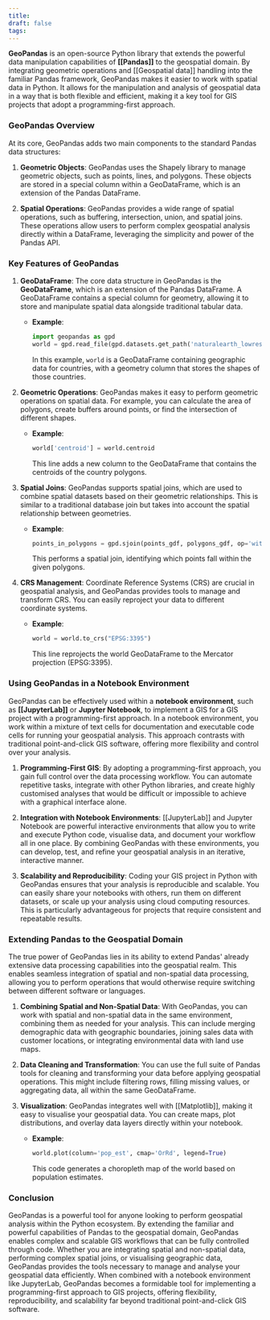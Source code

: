 ```yaml
---
title: 
draft: false
tags:
---
```

**GeoPandas** is an open-source Python library that extends the powerful data manipulation capabilities of **[[Pandas]]** to the geospatial domain. By integrating geometric operations and [[Geospatial data]] handling into the familiar Pandas framework, GeoPandas makes it easier to work with spatial data in Python. It allows for the manipulation and analysis of geospatial data in a way that is both flexible and efficient, making it a key tool for GIS projects that adopt a programming-first approach.

### **GeoPandas Overview**

At its core, GeoPandas adds two main components to the standard Pandas data structures:

1. **Geometric Objects**: GeoPandas uses the Shapely library to manage geometric objects, such as points, lines, and polygons. These objects are stored in a special column within a GeoDataFrame, which is an extension of the Pandas DataFrame.

2. **Spatial Operations**: GeoPandas provides a wide range of spatial operations, such as buffering, intersection, union, and spatial joins. These operations allow users to perform complex geospatial analysis directly within a DataFrame, leveraging the simplicity and power of the Pandas API.

### **Key Features of GeoPandas**

1. **GeoDataFrame**: The core data structure in GeoPandas is the **GeoDataFrame**, which is an extension of the Pandas DataFrame. A GeoDataFrame contains a special column for geometry, allowing it to store and manipulate spatial data alongside traditional tabular data.
   - **Example**:
     ```python
     import geopandas as gpd
     world = gpd.read_file(gpd.datasets.get_path('naturalearth_lowres'))
     ```
     In this example, `world` is a GeoDataFrame containing geographic data for countries, with a geometry column that stores the shapes of those countries.

2. **Geometric Operations**: GeoPandas makes it easy to perform geometric operations on spatial data. For example, you can calculate the area of polygons, create buffers around points, or find the intersection of different shapes.
   - **Example**:
     ```python
     world['centroid'] = world.centroid
     ```
     This line adds a new column to the GeoDataFrame that contains the centroids of the country polygons.

3. **Spatial Joins**: GeoPandas supports spatial joins, which are used to combine spatial datasets based on their geometric relationships. This is similar to a traditional database join but takes into account the spatial relationship between geometries.
   - **Example**:
     ```python
     points_in_polygons = gpd.sjoin(points_gdf, polygons_gdf, op='within')
     ```
     This performs a spatial join, identifying which points fall within the given polygons.

4. **CRS Management**: Coordinate Reference Systems (CRS) are crucial in geospatial analysis, and GeoPandas provides tools to manage and transform CRS. You can easily reproject your data to different coordinate systems.
   - **Example**:
     ```python
     world = world.to_crs("EPSG:3395")
     ```
     This line reprojects the world GeoDataFrame to the Mercator projection (EPSG:3395).

### **Using GeoPandas in a Notebook Environment**

GeoPandas can be effectively used within a **notebook environment**, such as **[[JupyterLab]]** or **Jupyter Notebook**, to implement a GIS for a GIS project with a programming-first approach. In a notebook environment, you work within a mixture of text cells for documentation and executable code cells for running your geospatial analysis. This approach contrasts with traditional point-and-click GIS software, offering more flexibility and control over your analysis.

1. **Programming-First GIS**: By adopting a programming-first approach, you gain full control over the data processing workflow. You can automate repetitive tasks, integrate with other Python libraries, and create highly customised analyses that would be difficult or impossible to achieve with a graphical interface alone.

2. **Integration with Notebook Environments**: [[JupyterLab]] and Jupyter Notebook are powerful interactive environments that allow you to write and execute Python code, visualise data, and document your workflow all in one place. By combining GeoPandas with these environments, you can develop, test, and refine your geospatial analysis in an iterative, interactive manner.

3. **Scalability and Reproducibility**: Coding your GIS project in Python with GeoPandas ensures that your analysis is reproducible and scalable. You can easily share your notebooks with others, run them on different datasets, or scale up your analysis using cloud computing resources. This is particularly advantageous for projects that require consistent and repeatable results.

### **Extending Pandas to the Geospatial Domain**

The true power of GeoPandas lies in its ability to extend Pandas' already extensive data processing capabilities into the geospatial realm. This enables seamless integration of spatial and non-spatial data processing, allowing you to perform operations that would otherwise require switching between different software or languages.

1. **Combining Spatial and Non-Spatial Data**: With GeoPandas, you can work with spatial and non-spatial data in the same environment, combining them as needed for your analysis. This can include merging demographic data with geographic boundaries, joining sales data with customer locations, or integrating environmental data with land use maps.

2. **Data Cleaning and Transformation**: You can use the full suite of Pandas tools for cleaning and transforming your data before applying geospatial operations. This might include filtering rows, filling missing values, or aggregating data, all within the same GeoDataFrame.

3. **Visualization**: GeoPandas integrates well with [[Matplotlib]], making it easy to visualise your geospatial data. You can create maps, plot distributions, and overlay data layers directly within your notebook.

   - **Example**:
     ```python
     world.plot(column='pop_est', cmap='OrRd', legend=True)
     ```
     This code generates a choropleth map of the world based on population estimates.

### **Conclusion**

GeoPandas is a powerful tool for anyone looking to perform geospatial analysis within the Python ecosystem. By extending the familiar and powerful capabilities of Pandas to the geospatial domain, GeoPandas enables complex and scalable GIS workflows that can be fully controlled through code. Whether you are integrating spatial and non-spatial data, performing complex spatial joins, or visualising geographic data, GeoPandas provides the tools necessary to manage and analyse your geospatial data efficiently. When combined with a notebook environment like JupyterLab, GeoPandas becomes a formidable tool for implementing a programming-first approach to GIS projects, offering flexibility, reproducibility, and scalability far beyond traditional point-and-click GIS software.
